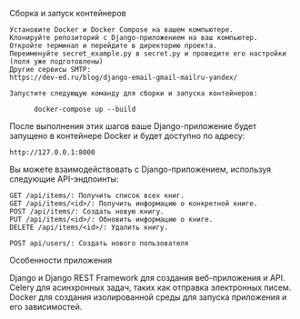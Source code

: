 Сборка и запуск контейнеров

    Установите Docker и Docker Compose на вашем компьютере.
    Клонируйте репозиторий с Django-приложением на ваш компьютер.
    Откройте терминал и перейдите в директорию проекта.
    Переименуйте secret_example.py в secret.py и проведите его настройки (поля уже подготовлены)
    Другие сервисы SMTP:
    https://dev-ed.ru/blog/django-email-gmail-mailru-yandex/
    
    Запустите следующую команду для сборки и запуска контейнеров:
    
          docker-compose up --build

После выполнения этих шагов ваше Django-приложение будет запущено в контейнере Docker и будет доступно по адресу:

    http://127.0.0.1:8000

Вы можете взаимодействовать с Django-приложением, используя следующие API-эндпоинты:

    GET /api/items/: Получить список всех книг.
    GET /api/items/<id>/: Получить информацию о конкретной книге.
    POST /api/items/: Создать новую книгу.
    PUT /api/items/<id>/: Обновить информацию о книге.
    DELETE /api/items/<id>/: Удалить книгу.

    POST api/users/: Создать нового пользователя
    
Особенности приложения

Django и Django REST Framework для создания веб-приложения и API.
Celery для асинхронных задач, таких как отправка электронных писем.
Docker для создания изолированной среды для запуска приложения и его зависимостей.
